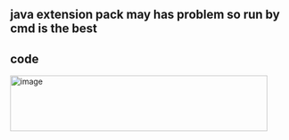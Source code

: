 java extension pack may has problem so run by cmd is the best
-- 
code 
-- 
<img width="461" height="100" alt="image" src="https://github.com/user-attachments/assets/88159add-8844-4ef0-8513-1f7f630e52b3" />

